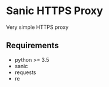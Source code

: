 # Sanic HTTPS Proxy

Very simple HTTPS proxy

## Requirements
* python >= 3.5
* sanic
* requests
* re

